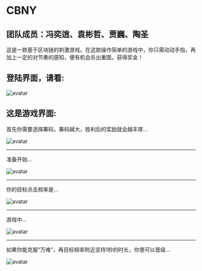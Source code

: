# CBNY
## 团队成员：冯奕逍、袁彬哲、贾巍、陶圣

这是一款基于区块链的刺激游戏。在这款操作简单的游戏中，你只需动动手指，再加上一定的对节奏的感知，便有机会杀出重围，获得奖金！

登陆界面，请看:
--------------------------
![avatar](https://github.com/Yuan-hay/CBNY/blob/master/login.png)



这是游戏界面:
--------------------------
首先你需要选择筹码，筹码越大，胜利后的奖励就会越丰厚...


![avatar](https://github.com/Yuan-hay/CBNY/blob/master/%E9%80%89%E6%8B%A9%E7%AD%B9%E7%A0%81.png)


--------------------------
准备开始...


![avatar](https://github.com/Yuan-hay/CBNY/blob/master/%E6%B8%B8%E6%88%8F%E5%BC%80%E5%A7%8B.png)


--------------------------
你的目标点击频率是...


![avatar](https://github.com/Yuan-hay/CBNY/blob/master/%E9%A2%91%E7%8E%87.png)


--------------------------
游戏中...


![avatar](https://github.com/Yuan-hay/CBNY/blob/master/%E6%B8%B8%E6%88%8F%E8%BF%87%E7%A8%8B.png)

--------------------------
如果你能克服“万难”，再目标频率附近坚持1秒的时长，你便可以晋级...


![avatar](https://github.com/Yuan-hay/CBNY/blob/master/%E6%99%8B%E7%BA%A7.png)

